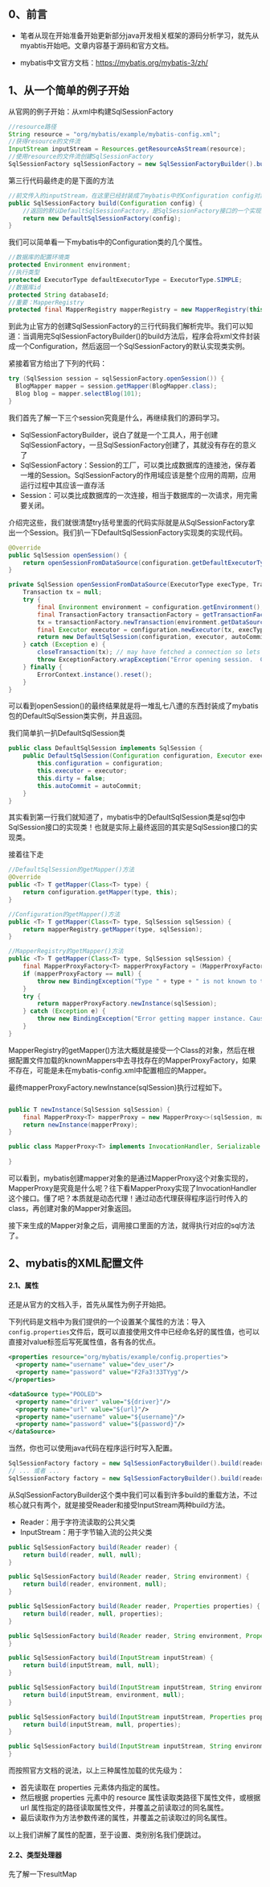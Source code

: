 ## 0、前言

- 笔者从现在开始准备开始更新部分java开发相关框架的源码分析学习，就先从myabtis开始吧。文章内容基于源码和官方文档。

- mybatis中文官方文档：https://mybatis.org/mybatis-3/zh/

## 1、从一个简单的例子开始

从官网的例子开始：从xml中构建SqlSessionFactory

```java
//resource路径
String resource = "org/mybatis/example/mybatis-config.xml";
//获得resource的文件流
InputStream inputStream = Resources.getResourceAsStream(resource);
//使用resource的文件流创建SqlSessionFactory
SqlSessionFactory sqlSessionFactory = new SqlSessionFactoryBuilder().build(inputStream);
```

第三行代码最终走的是下面的方法

```java
//前文传入的inputStream，在这里已经封装成了mybatis中的Configuration config对象
public SqlSessionFactory build(Configuration config) {
    //返回的默认DefaultSqlSessionFactory，是SqlSessionFactory接口的一个实现类
    return new DefaultSqlSessionFactory(config);
}
```

我们可以简单看一下mybatis中的Configuration类的几个属性。

```java
//数据库的配置环境类
protected Environment environment;
//执行类型
protected ExecutorType defaultExecutorType = ExecutorType.SIMPLE;
//数据库id
protected String databaseId;
//重要：MapperRegistry
protected final MapperRegistry mapperRegistry = new MapperRegistry(this);
```

到此为止官方的创建SqlSessionFactory的三行代码我们解析完毕。我们可以知道：当调用完SqlSessionFactoryBuilder()的build方法后，程序会将xml文件封装成一个Configuration，然后返回一个SqlSessionFactory的默认实现类实例。

紧接着官方给出了下列的代码：

```java
try (SqlSession session = sqlSessionFactory.openSession()) {
  BlogMapper mapper = session.getMapper(BlogMapper.class);
  Blog blog = mapper.selectBlog(101);
}
```

我们首先了解一下三个session究竟是什么，再继续我们的源码学习。

- SqlSessionFactoryBuilder，说白了就是一个工具人，用于创建SqlSessionFactory，一旦SqlSessionFactory创建了，其就没有存在的意义了
- SqlSessionFactory：Session的工厂，可以类比成数据库的连接池，保存着一堆的Session。SqlSessionFactory的作用域应该是整个应用的周期，应用运行过程中其应该一直存活
- Session：可以类比成数据库的一次连接，相当于数据库的一次请求，用完需要关闭。

介绍完这些，我们就很清楚try括号里面的代码实际就是从SqlSessionFactory拿出一个Session。我们扒一下DefaultSqlSessionFactory实现类的实现代码。

```java
@Override
public SqlSession openSession() {
    return openSessionFromDataSource(configuration.getDefaultExecutorType(), null, false);
}

private SqlSession openSessionFromDataSource(ExecutorType execType, TransactionIsolationLevel level, boolean autoCommit) {
    Transaction tx = null;
    try {
        final Environment environment = configuration.getEnvironment();
        final TransactionFactory transactionFactory = getTransactionFactoryFromEnvironment(environment);
        tx = transactionFactory.newTransaction(environment.getDataSource(), level, autoCommit);
        final Executor executor = configuration.newExecutor(tx, execType);
        return new DefaultSqlSession(configuration, executor, autoCommit);
    } catch (Exception e) {
        closeTransaction(tx); // may have fetched a connection so lets call close()
        throw ExceptionFactory.wrapException("Error opening session.  Cause: " + e, e);
    } finally {
        ErrorContext.instance().reset();
    }
}
```

可以看到openSession()的最终结果就是将一堆乱七八遭的东西封装成了mybatis包的DefaultSqlSession类实例，并且返回。

我们简单扒一扒DefaultSqlSession类

```java
public class DefaultSqlSession implements SqlSession {
    public DefaultSqlSession(Configuration configuration, Executor executor, boolean autoCommit) {
        this.configuration = configuration;
        this.executor = executor;
        this.dirty = false;
        this.autoCommit = autoCommit;
    }  
}
```

其实看到第一行我们就知道了，mybatis中的DefaultSqlSession类是sql包中SqlSession接口的实现类！也就是实际上最终返回的其实是SqlSession接口的实现类。

接着往下走

```java
//DefaultSqlSession的getMapper()方法
@Override
public <T> T getMapper(Class<T> type) {
    return configuration.getMapper(type, this);
}

//Configuration的getMapper()方法
public <T> T getMapper(Class<T> type, SqlSession sqlSession) {
    return mapperRegistry.getMapper(type, sqlSession);
}

//MapperRegistry的getMapper()方法
public <T> T getMapper(Class<T> type, SqlSession sqlSession) {
    final MapperProxyFactory<T> mapperProxyFactory = (MapperProxyFactory<T>) knownMappers.get(type);
    if (mapperProxyFactory == null) {
        throw new BindingException("Type " + type + " is not known to the MapperRegistry.");
    }
    try {
        return mapperProxyFactory.newInstance(sqlSession);
    } catch (Exception e) {
        throw new BindingException("Error getting mapper instance. Cause: " + e, e);
    }
}
```

MapperRegistry的getMapper()方法大概就是接受一个Class的对象，然后在根据配置文件加载的knownMappers中去寻找存在的MapperProxyFactory，如果不存在，可能是未在mybatis-config.xml中配置相应的Mapper。

最终mapperProxyFactory.newInstance(sqlSession)执行过程如下。

```java

public T newInstance(SqlSession sqlSession) {
    final MapperProxy<T> mapperProxy = new MapperProxy<>(sqlSession, mapperInterface, methodCache);
    return newInstance(mapperProxy);
}

public class MapperProxy<T> implements InvocationHandler, Serializable {
    
}
```

可以看到，mybatis创建mapper对象的是通过MapperProxy这个对象实现的，MapperProxy是究竟是什么呢？往下看MapperProxy实现了InvocationHandler这个接口。懂了吧？本质就是动态代理！通过动态代理获得程序运行时传入的class，再创建对象的Mapper对象返回。

接下来生成的Mapper对象之后，调用接口里面的方法，就得执行对应的sql方法了。

## 2、mybatis的XML配置文件

#### 2.1、属性

还是从官方的文档入手，首先从属性为例子开始把。

下列代码是文档中为我们提供的一个设置某个属性的方法：导入`config.properties`文件后，既可以直接使用文件中已经命名好的属性值，也可以直接对value标签后写死属性值，各有各的优点。

```xml
<properties resource="org/mybatis/example/config.properties">
  <property name="username" value="dev_user"/>
  <property name="password" value="F2Fa3!33TYyg"/>
</properties>

<dataSource type="POOLED">
  <property name="driver" value="${driver}"/>
  <property name="url" value="${url}"/>
  <property name="username" value="${username}"/>
  <property name="password" value="${password}"/>
</dataSource>
```

当然，你也可以使用java代码在程序运行时写入配置。

```java
SqlSessionFactory factory = new SqlSessionFactoryBuilder().build(reader, props);
// ... 或者 ...
SqlSessionFactory factory = new SqlSessionFactoryBuilder().build(reader, environment, props);
```

从SqlSessionFactoryBuilder这个类中我们可以看到许多build的重载方法，不过核心就只有两个，就是接受Reader和接受InputStream两种build方法。

- Reader：用于字符流读取的公共父类
- InputStream：用于字节输入流的公共父类

```java
public SqlSessionFactory build(Reader reader) {
    return build(reader, null, null);
}

public SqlSessionFactory build(Reader reader, String environment) {
    return build(reader, environment, null);
}

public SqlSessionFactory build(Reader reader, Properties properties) {
    return build(reader, null, properties);
}

public SqlSessionFactory build(Reader reader, String environment, Properties properties) {
}

public SqlSessionFactory build(InputStream inputStream) {
    return build(inputStream, null, null);
}

public SqlSessionFactory build(InputStream inputStream, String environment) {
    return build(inputStream, environment, null);
}

public SqlSessionFactory build(InputStream inputStream, Properties properties) {
    return build(inputStream, null, properties);
}

public SqlSessionFactory build(InputStream inputStream, String environment, Properties properties) {
}
```

而按照官方文档的说法，以上三种属性加载的优先级为：

- 首先读取在 properties 元素体内指定的属性。
- 然后根据 properties 元素中的 resource 属性读取类路径下属性文件，或根据url 属性指定的路径读取属性文件，并覆盖之前读取过的同名属性。
- 最后读取作为方法参数传递的属性，并覆盖之前读取过的同名属性。

以上我们讲解了属性的配置，至于设置、类别别名我们便跳过。

#### 2.2、类型处理器

先了解一下resultMap



